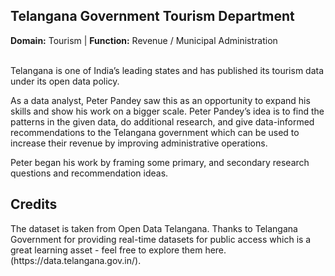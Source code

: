 <h2>Telangana Government Tourism Department </h2>
<p><b>Domain:</b>  Tourism | <b>Function:</b> Revenue / Municipal Administration</p><br>
Telangana is one of India’s leading states and has published its tourism data under its open data policy.

As a data analyst, Peter Pandey saw this as an opportunity to expand his skills and show his work on a bigger scale. Peter Pandey’s idea is to find the patterns in the given data, do additional research, and give data-informed recommendations to the Telangana government which can be used to increase their revenue by improving administrative operations.
 
Peter began his work by framing some primary, and secondary research questions and recommendation ideas.</br>
<h2>Credits</h2>
The dataset is taken from Open Data Telangana. Thanks to Telangana Government for providing real-time datasets for public access which is a great learning asset - feel free to explore them here. (https://data.telangana.gov.in/). 
